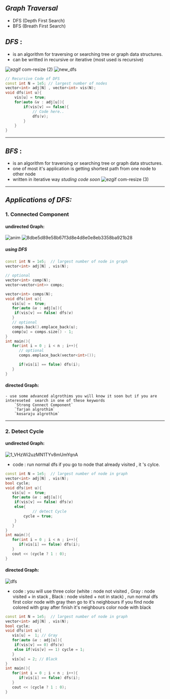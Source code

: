 ## _Graph Traversal_
- DFS (Depth First Search)
- BFS (Breath First Search)
## _DFS_ :
 - is an algorithm for traversing or searching tree or graph data structures.
 - can be writted in recursive or iterative (most used is recursive)

![ezgif com-resize (2)](https://user-images.githubusercontent.com/65075626/231601722-86c404af-15f9-4a86-9bdc-3cd4fb55fcb5.gif)
![new_dfs](https://user-images.githubusercontent.com/65075626/231601711-953953b8-f10e-4a50-b42d-c710d3397c05.gif)
 ~~~ c++
 // Recursive Code of DFS
 const int N = 1e5; // largest number of nodes
 vector<int> adj[N] , vector<int> vis(N);
 void dfs(int u){
	 vis[u] = true;
	 for(auto &v : adj[u]){
		 if(vis[v] == false){
			 // Code here..
			 dfs(v);
		 }
	 }
 }
 ~~~
***
## _BFS_ :
- is an algorithm for traversing or searching tree or graph data structures.
- one of most it's application is getting shortest path from one node to other node
- written in iterative way _studing code soon_ 
![ezgif com-resize (3)](https://user-images.githubusercontent.com/65075626/231601717-ad1a68a9-c926-4e23-83bf-572240a14c01.gif)
***
## _Applications of DFS:_

### 1. Connected Component
#### undirected Graph:
![anim](https://user-images.githubusercontent.com/65075626/231601724-6581ce32-3917-465d-b80d-bf8e362f2a24.gif)
![8dbe5d89e58b67f3d8e4d8e0e8eb3358ba921b28](https://user-images.githubusercontent.com/65075626/231601734-a5cb3b12-01ec-4b39-8ae1-a3dcad00fc7e.png)
##### using DFS
``` c++
const int N = 1e5;  // largest number of node in graph
vector<int> adj[N] , vis(N);

// optional
vector<int> comp(N);
vector<vector<int>> comps;

vector<int> comps(N);
void dfs(int u){
   vis[u] =  true;
   for(auto &v : adj[u]){
	if(vis[v] == false) dfs(v)
   }
   // optional
   comps.back().emplace_back(u);
   comp[u] = comps.size() - 1;
}
int main(){
   for(int i = 0 ; i < n ; i++){
      // optional
      comps.emplace_back(vector<int>());

      if(vis[i] == false) dfs(i);
   }
}
```
#### directed Graph:
	- use some advanced algrothims you will know it soon but if you are intereseted  search in one of these keywords
		`Strong Connect Component`
		`Tarjan algrothim`
		`kosaraju algrothim`
***
### 2. Detect Cycle
#### undirected Graph:
![1_VHzWi2uzMN1TYv8mUmYqnA](https://user-images.githubusercontent.com/65075626/231610533-f4227d5c-1d16-4cfb-98c0-74715b790199.gif)
- code : run normal dfs if you go to node that already visited , it 's cylce.
``` c++
const int N = 1e5;  // largest number of node in graph
vector<int> adj[N] , vis(N);
bool cycle;
void dfs(int u){
   vis[u] =  true;
   for(auto &v : adj[u]){
	if(vis[v] == false) dfs(v)
	else{
            // detect Cycle
	    cycle = true;
	}
   }
}
int main(){
   for(int i = 0 ; i < n ; i++){
      if(vis[i] == false) dfs(i);
   }
   cout << (cycle ? 1 : 0);
}
```
#### directed Graph:
![dfs](https://user-images.githubusercontent.com/65075626/231611124-237affcb-0e66-42f3-a5d5-f868b81d0836.gif)
- code : you will use three color (white : node not visited , Gray : node visited + in stack , Black : node visited + not in stack) , run normal dfs  
  first color node with gray then go to it's neighbours if you find node colored with gray after finish it's neighbours color node with black
``` c++
const int N = 1e5;  // largest number of node in graph
vector<int> adj[N] , vis(N);
bool cycle;
void dfs(int u){
   vis[u] =  1; // Gray
   for(auto &v : adj[u]){
	if(vis[v] == 0) dfs(v)
	else if(vis[v] == 1) cycle = 1;
   }
   vis[u] = 2; // Black
}
int main(){
   for(int i = 0 ; i < n ; i++){
      if(vis[i] == false) dfs(i);
   }
   cout << (cycle ? 1 : 0);
}
```
